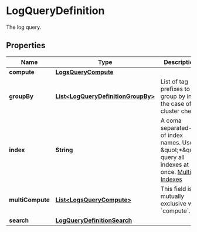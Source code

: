 # LogQueryDefinition

The log query.

## Properties

| Name             | Type                                                                      | Description                                                                                                                                                         | Notes      |
| ---------------- | ------------------------------------------------------------------------- | ------------------------------------------------------------------------------------------------------------------------------------------------------------------- | ---------- |
| **compute**      | [**LogsQueryCompute**](LogsQueryCompute.md)                               |                                                                                                                                                                     | [optional] |
| **groupBy**      | [**List&lt;LogQueryDefinitionGroupBy&gt;**](LogQueryDefinitionGroupBy.md) | List of tag prefixes to group by in the case of a cluster check.                                                                                                    | [optional] |
| **index**        | **String**                                                                | A coma separated-list of index names. Use \&quot;\*\&quot; query all indexes at once. [Multiple Indexes](https://docs.datadoghq.com/logs/indexes/#multiple-indexes) | [optional] |
| **multiCompute** | [**List&lt;LogsQueryCompute&gt;**](LogsQueryCompute.md)                   | This field is mutually exclusive with &#x60;compute&#x60;.                                                                                                          | [optional] |
| **search**       | [**LogQueryDefinitionSearch**](LogQueryDefinitionSearch.md)               |                                                                                                                                                                     | [optional] |
